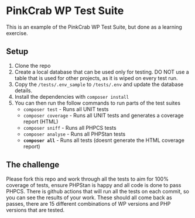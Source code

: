 # PinkCrab WP Test Suite 

This is an example of the PinkCrab WP Test Suite, but done as a learning exercise.

## Setup

1. Clone the repo
2. Create a local database that can be used only for testing. DO NOT use a table that is used for other projects, as it is wiped on every test run.
3. Copy the `/tests/.env_sample` to `/tests/.env` and update the database details.
4. Install the dependencies with `composer install`
5. You can then run the follow commands to run parts of the test suites
   * `composer test` - Runs all UNIT tests
   * `composer coverage` - Runs all  UNIT tests and generates a coverage report (HTML)
   * `composer sniff` - Runs all PHPCS tests
   * `composer analyse` - Runs all PHPStan tests
   * **`composer all`** - Runs all tests (doesnt generate the HTML coverage report)

## The challenge

Please fork this repo and work through all the tests to aim for 100% coverage of tests, ensure PHPStan is happy and all code is done to pass PHPCS.
There is github actions that will run all the tests on each commit, so you can see the results of your work. These should all come back as passes, there are 15 different combinations of WP versions and PHP versions that are tested.



